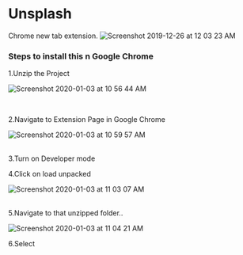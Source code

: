 # Unsplash
Chrome new tab extension.
![Screenshot 2019-12-26 at 12 03 23 AM](https://user-images.githubusercontent.com/52311969/71707731-f2bcc280-2e11-11ea-92ef-6b2264458378.png)


<h3>Steps to install this n Google Chrome</h3>

1.Unzip the Project

![Screenshot 2020-01-03 at 10 56 44 AM](https://user-images.githubusercontent.com/52311969/71708480-bd1ad800-2e17-11ea-8494-1efd43677cc4.png)


<br>

2.Navigate to Extension Page in Google Chrome

![Screenshot 2020-01-03 at 10 59 57 AM](https://user-images.githubusercontent.com/52311969/71708550-30244e80-2e18-11ea-8f35-87c9e5038dd8.png)

<br>
3.Turn on Developer mode


<br>

4.Click on load unpacked


![Screenshot 2020-01-03 at 11 03 07 AM](https://user-images.githubusercontent.com/52311969/71708620-bb054900-2e18-11ea-95b7-17d756b37e02.png)








<br>
5.Navigate to that unzipped folder..

![Screenshot 2020-01-03 at 11 04 21 AM](https://user-images.githubusercontent.com/52311969/71708658-de2ff880-2e18-11ea-9f68-0c1cb8e4ac27.png)


6.Select
